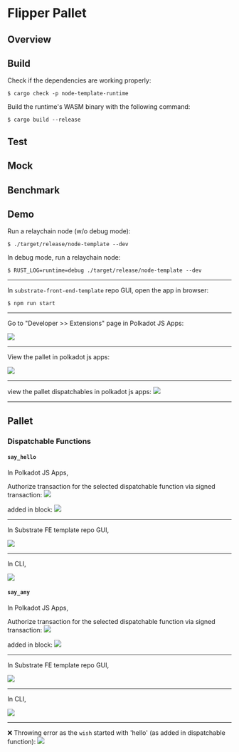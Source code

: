 # Flipper Pallet

## Overview

## Build

Check if the dependencies are working properly:

```console
$ cargo check -p node-template-runtime
```

Build the runtime's WASM binary with the following command:

```console
$ cargo build --release
```

## Test

<!-- TODO: -->

## Mock

<!-- TODO: -->

## Benchmark

<!-- TODO: -->

## Demo

Run a relaychain node (w/o debug mode):

```console
$ ./target/release/node-template --dev
```

In debug mode, run a relaychain node:

```console
$ RUST_LOG=runtime=debug ./target/release/node-template --dev
```

---

In `substrate-front-end-template` repo GUI, open the app in browser:

```console
$ npm run start
```

---

Go to "Developer >> Extensions" page in Polkadot JS Apps:

![](../../img/extrinsics_page.png)

---

View the pallet in polkadot js apps:

![](../../img/hello-pallet-demo1.png)

---

view the pallet dispatchables in polkadot js apps:
![](../../img/hello-pallet-demo2.png)

---

## Pallet

### Dispatchable Functions

#### `say_hello`

In Polkadot JS Apps,

Authorize transaction for the selected dispatchable function via signed transaction:
![](../../img/hello-pallet-sayhello1.png)

added in block:
![](../../img/hello-pallet-sayhello2.png)

---

In Substrate FE template repo GUI,

![](../../img/hello-pallet-sayhello3.png)

---

In CLI,

![](../../img/hello-pallet-sayhello4.png)

#### `say_any`

In Polkadot JS Apps,

Authorize transaction for the selected dispatchable function via signed transaction:
![](../../img/hello-pallet-sayany1.png)

added in block:
![](../../img/hello-pallet-sayany2.png)

---

In Substrate FE template repo GUI,

![](../../img/hello-pallet-sayany3.png)

---

In CLI,

![](../../img/hello-pallet-sayany4.png)

---

❌ Throwing error as the `wish` started with 'hello' (as added in dispatchable function):
![](../../img/hello-pallet-sayany5.png)
